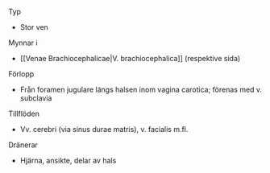 Typ
- Stor ven

Mynnar i
- [[Venae Brachiocephalicae|V. brachiocephalica]] (respektive sida)

Förlopp
- Från foramen jugulare längs halsen inom vagina carotica; förenas med v. subclavia

Tillflöden
- Vv. cerebri (via sinus durae matris), v. facialis m.fl.

Dränerar
- Hjärna, ansikte, delar av hals

